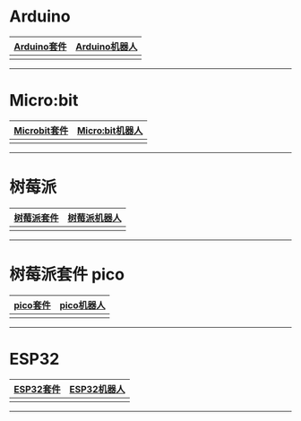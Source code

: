 # Arduino

| [Arduino套件](/docs/arduino/Arduino套件.md)| [Arduino机器人](/docs/arduino/Arduino机器人.md)|
|-------------------------------------------------------|---------------------------------------------|
| | |









---
# Micro:bit

| [Microbit套件](/docs/microbit/Microbit套件.md)| [Micro:bit机器人](/docs/microbit/Microbit机器人.md)|
|-----------------------------------------------|-----------------------------------------------|
| | |







---
# 树莓派

| [树莓派套件](/docs/raspberrypi/树莓派套件.md)| [树莓派机器人](/docs/raspberrypi/树莓派机器人.md)|
|--------------------------------------------------------|--------------------------------------------------------|
| | |






---
# 树莓派套件 pico

| [pico套件](/docs/raspberrypi/pico套件.md)| [pico机器人](/docs/raspberrypi/pico机器人.md)|
|--------------------------------------------------------|----------------------------------------------|
| | |






---
# ESP32

| [ESP32套件](/docs/esp32/esp32套件.md)| [ESP32机器人](/docs/esp32/ESP32机器人.md)|
|-----------------------------------------|-----------------------------------------|
| | |








---















